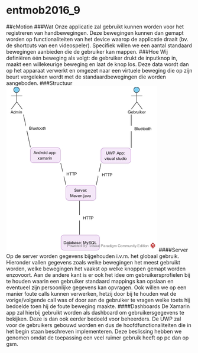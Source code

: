 # entmob2016_9
##eMotion
###Wat
Onze applicatie zal gebruikt kunnen worden voor het registreren van handbewegingen. Deze bewegingen kunnen dan gemapt worden op functionaliteiten van het device waarop de applicatie draait (bv. de shortcuts van een videospeler). Specifiek willen we een aantal standaard bewegingen aanbieden die de gebruiker kan mappen.
###Hoe
Wij definiëren één beweging als volgt: de gebruiker drukt de inputknop in, maakt een willekeurige beweging en laat de knop los. Deze data wordt dan op het apparaat verwerkt en omgezet naar een virtuele beweging die op zijn beurt vergeleken wordt met de standaardbewegingen die worden aangeboden.
###Structuur
![Placeholder voor architectuur](https://github.com/pxlit-projects/entmob2016_9/blob/master/Diagram/Workflow.jpg)
####Server
Op de server worden gegevens bijgehouden i.v.m. het globaal gebruik. Hieronder vallen gegevens zoals welke bewegingen het meest gebruikt worden, welke bewegingen het vaakst op welke knoppen gemapt worden enzovoort. Aan de andere kant is er ook het idee om gebruikersprofielen bij te houden waarin een gebruiker standaard mappings kan opslaan en eventueel zijn persoonlijke gegevens kan opvragen. Ook willen we op een manier foute calls kunnen verwerken, hetzij door bij te houden wat de vorige/volgende call was of door aan de gebruiker te vragen welke toets hij bedoelde toen hij de foute beweging maakte.
####Dashboards
De Xamarin app zal hierbij gebruikt worden als dashboard om gebruikersgegevens te bekijken. Deze is dan ook eerder bedoeld voor beheerders. De UWP zal voor de gebruikers gebouwd worden en dus de hoofdfunctionaliteiten die in het begin staan beschreven implementeren. Deze beslissing hebben we genomen omdat de toepassing een veel ruimer gebruik heeft op pc dan op gsm.
